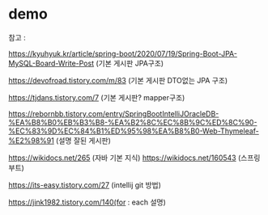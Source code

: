 # demo

참고 :

https://kyuhyuk.kr/article/spring-boot/2020/07/19/Spring-Boot-JPA-MySQL-Board-Write-Post (기본 게시판 JPA구조)

https://devofroad.tistory.com/m/83 (기본 게시판 DTO없는 JPA 구조)

https://tjdans.tistory.com/7 (기본 게시판? mapper구조)

https://rebornbb.tistory.com/entry/SpringBootIntelliJOracleDB-%EA%B8%B0%EB%B3%B8-%EA%B2%8C%EC%8B%9C%ED%8C%90-%EC%83%9D%EC%84%B1%ED%95%98%EA%B8%B0-Web-Thymeleaf-%E2%98%91
 (설명 잘된 게시판)

https://wikidocs.net/265 (자바 기본 지식)
https://wikidocs.net/160543 (스프링 부트)

https://its-easy.tistory.com/27 (intellij git 방법)

https://jink1982.tistory.com/140(for : each 설명)
